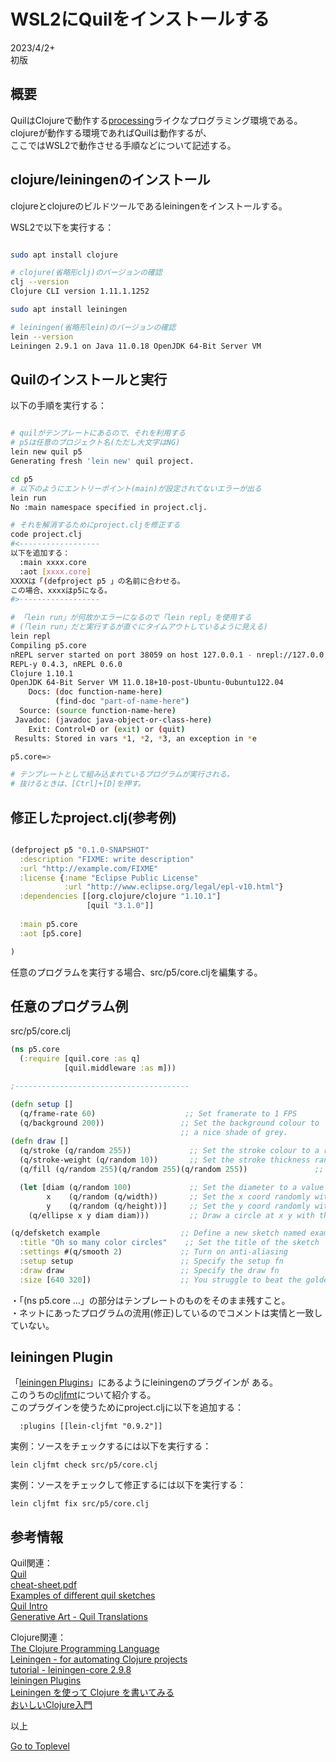     
# WSL2にQuilをインストールする  

2023/4/2+        
初版    
  
## 概要  
QuilはClojureで動作する[processing](https://processing.org/)ライクなプログラミング環境である。  
clojureが動作する環境であればQuilは動作するが、  
ここではWSL2で動作させる手順などについて記述する。  

## clojure/leiningenのインストール
clojureとclojureのビルドツールであるleiningenをインストールする。

WSL2で以下を実行する：  
```bash

sudo apt install clojure

# clojure(省略形clj)のバージョンの確認
clj --version
Clojure CLI version 1.11.1.1252

sudo apt install leiningen

# leiningen(省略形lein)のバージョンの確認
lein --version
Leiningen 2.9.1 on Java 11.0.18 OpenJDK 64-Bit Server VM

```

## Quilのインストールと実行

以下の手順を実行する：  
```bash

# quilがテンプレートにあるので、それを利用する
# p5は任意のプロジェクト名(ただし大文字はNG)
lein new quil p5
Generating fresh 'lein new' quil project.

cd p5
# 以下のようにエントリーポイント(main)が設定されてないエラーが出る
lein run
No :main namespace specified in project.clj.

# それを解消するためにproject.cljを修正する
code project.clj 
#<------------------
以下を追加する：
  :main xxxx.core
  :aot [xxxx.core]
XXXXは「(defproject p5 」の名前に合わせる。
この場合、xxxxはp5になる。
#>------------------

# 「lein run」が何故かエラーになるので「lein repl」を使用する
# (「lein run」だと実行するが直ぐにタイムアウトしているように見える)
lein repl
Compiling p5.core
nREPL server started on port 38059 on host 127.0.0.1 - nrepl://127.0.0.1:38059
REPL-y 0.4.3, nREPL 0.6.0
Clojure 1.10.1
OpenJDK 64-Bit Server VM 11.0.18+10-post-Ubuntu-0ubuntu122.04
    Docs: (doc function-name-here)
          (find-doc "part-of-name-here")
  Source: (source function-name-here)
 Javadoc: (javadoc java-object-or-class-here)
    Exit: Control+D or (exit) or (quit)
 Results: Stored in vars *1, *2, *3, an exception in *e

p5.core=> 

# テンプレートとして組み込まれているプログラムが実行される。
# 抜けるときは、[Ctrl]+[D]を押す。
```

## 修正したproject.clj(参考例)
```clj

(defproject p5 "0.1.0-SNAPSHOT"
  :description "FIXME: write description"
  :url "http://example.com/FIXME"
  :license {:name "Eclipse Public License"
            :url "http://www.eclipse.org/legal/epl-v10.html"}
  :dependencies [[org.clojure/clojure "1.10.1"]
                 [quil "3.1.0"]]
                 
  :main p5.core
  :aot [p5.core]

) 
```

任意のプログラムを実行する場合、src/p5/core.cljを編集する。

## 任意のプログラム例
src/p5/core.clj
```clj
(ns p5.core
  (:require [quil.core :as q]
            [quil.middleware :as m]))

;---------------------------------------

(defn setup []
  (q/frame-rate 60)                    ;; Set framerate to 1 FPS
  (q/background 200))                 ;; Set the background colour to
                                      ;; a nice shade of grey.
(defn draw []
  (q/stroke (q/random 255))             ;; Set the stroke colour to a random grey
  (q/stroke-weight (q/random 10))       ;; Set the stroke thickness randomly
  (q/fill (q/random 255)(q/random 255)(q/random 255))               ;; Set the fill colour to a random grey

  (let [diam (q/random 100)             ;; Set the diameter to a value between 0 and 100
        x    (q/random (q/width))       ;; Set the x coord randomly within the sketch
        y    (q/random (q/height))]     ;; Set the y coord randomly within the sketch
    (q/ellipse x y diam diam)))         ;; Draw a circle at x y with the correct diameter

(q/defsketch example                  ;; Define a new sketch named example
  :title "Oh so many color circles"    ;; Set the title of the sketch
  :settings #(q/smooth 2)             ;; Turn on anti-aliasing
  :setup setup                        ;; Specify the setup fn
  :draw draw                          ;; Specify the draw fn
  :size [640 320])                    ;; You struggle to beat the golden ratio

```
・「(ns p5.core ...」の部分はテンプレートのものをそのまま残すこと。   
・ネットにあったプログラムの流用(修正)しているのでコメントは実情と一致していない。  

## leiningen Plugin
「[leiningen Plugins](https://github.com/technomancy/leiningen/wiki/plugins)」にあるようにleiningenのプラグインが
ある。  
このうちの[cljfmt](https://github.com/weavejester/cljfmt)について紹介する。  
このプラグインを使うためにproject.cljに以下を追加する：  

```
  :plugins [[lein-cljfmt "0.9.2"]]
```

実例：ソースをチェックするには以下を実行する：  
```
lein cljfmt check src/p5/core.clj
```

実例：ソースをチェックして修正するには以下を実行する：  
```
lein cljfmt fix src/p5/core.clj
```

## 参考情報 
Quil関連：  
[Quil](https://github.com/quil/quil)  
[cheat-sheet.pdf](https://github.com/quil/quil/blob/master/docs/cheatsheet/cheat-sheet.pdf)  
[Examples of different quil sketches](https://github.com/quil/quil-examples)  
[Quil Intro](http://nbeloglazov.com/2014/05/29/quil-intro.html)  
[Generative Art - Quil Translations](https://github.com/quil/quil-examples/blob/master/src/quil_sketches/gen_art/README.md)  

Clojure関連：  
[The Clojure Programming Language](https://clojure.org/)  
[Leiningen - for automating Clojure projects](https://leiningen.org/)  
[tutorial - leiningen-core 2.9.8](https://cljdoc.org/d/leiningen-core/leiningen-core/2.9.8/doc/tutorial)         
[leiningen Plugins](https://github.com/technomancy/leiningen/wiki/plugins)  
[Leiningen を使って Clojure を書いてみる](https://neos21.net/blog/2022/09/29-01.html)  
[おいしいClojure入門](https://gihyo.jp/book/2013/978-4-7741-5991-1)  

<!--
FoxDot関連：  
[Pythonで始めるアルゴレイヴ入門](https://www.techscore.com/blog/2019/12/22/algorave-python/)  
[FoxDot - Live Coding with Python v0.8](https://github.com/Qirky/FoxDot)  
[FoxDot（音楽用ライブコーディング環境）をインストール](https://qiita.com/Hulc_0418/items/ba3e94633e465f7201d0)  
[Python＆SuperColliderで奏でる音楽ライブコーディング環境「FoxDot」をセットアップ（インストール）する方法！](https://blog.creative-plus.net/archives/8633)  
[FoxDotの「超基礎」第一弾！「テンポ設定＆サンプルを鳴らす＆シンセを鳴らす」で遊び始めろ！](https://blog.creative-plus.net/archives/8663)  
[Pythonでライブコーディングできると聞いて、FoxDotを触ってみた](https://blog.mtb-production.info/entry/2019/09/17/151840)  

SuperCollider関連：   
[SuperCollider](https://supercollider.github.io/)  
[Designing Sound in SuperCollider](https://en.wikibooks.org/wiki/Designing_Sound_in_SuperCollider)  
[オープンソースの音響プログラミング言語「SuperCollider」の紹介](https://tracpath.com/works/devops/supercollider/)  
[SuperCollider自主練 - 基本編](https://yoppa.org/works/ofbook_study/ofbook_study01.html)  
-->

以上  

[Go to Toplevel](https://xshigee.github.io/web0/)  

